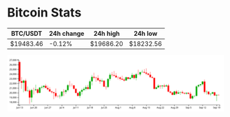 # Bitcoin Stats

BTC/USDT|24h change|24h high|24h low|
|---|---|---|---|
|$19483.46|-0.12%|$19686.20|$18232.56|

<img src="./chart.svg">
